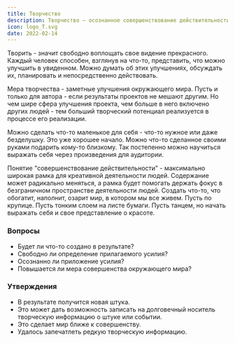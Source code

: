 ```yaml
---
title: Творчество
description: Творчество — осознанное совершенствование действительности
icon: logo_T.svg
date: 2022-02-14
---
```


Творить - значит свободно воплощать свое видение прекрасного. Каждый человек способен, взглянув на что-то, представить, что можно улучшить в увиденном. Можно думать об этих улучшениях, обсуждать их, планировать и непосредственно действовать.

Мера творчества - заметные улучшения окружающего мира. Пусть и только для автора - если результаты проектов не мешают другим. Но чем шире сфера улучшения проекта, чем больше в него включено других людей - тем больший творческий потенциал реализуется в процессе его реализации.

Можно сделать что-то маленькое для себя - что-то нужное или даже безделушку. Это уже хорошее начало. Можно что-то сделанное своими руками подарить кому-то близкому. Так постепенно можно научиться выражать себя через произведения для аудитории.

Понятие "совершенствование действительности" - максимально широкая рамка для креативной деятельности людей. Содержание может радикально меняться, а рамка будет помогать держать фокус в безграничном пространстве деятельности людей. Создать что-то, что обогатит, наполнит, озарит мир, в котором мы все живем. Пусть по крупице. Пусть тонким слоем на листе бумаги. Пусть танцем, но начать выражать себя и свое представление о красоте.


### Вопросы

- Будет ли что-то создано в результате?
- Свободно ли определение прилагаемого усилия?
- Осознанно ли приложение усилия?
- Повышается ли мера совершенства окружающего мира?

### Утверждения

- В результате получится новая штука.
- Это может дать возможность записать на долговечный носитель творческую информацию о штуке или событии.
- Это сделает мир ближе к совершенству.
- Удалось запечатлеть редкую творческую информацию.
